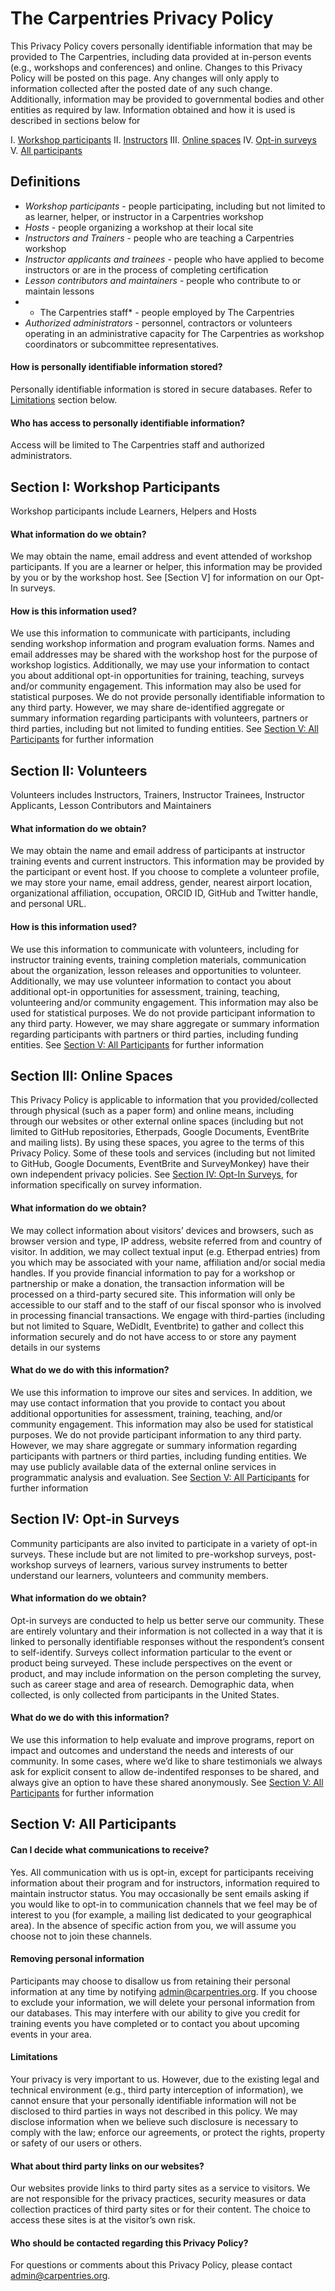 # The Carpentries Privacy Policy

This Privacy Policy covers personally identifiable information that may be provided to The Carpentries, including data provided at in-person events (e.g., workshops and conferences) and online. Changes to this Privacy Policy will be posted on this page. Any changes will only apply to information collected after the posted date of any such change. Additionally, information may be provided to governmental bodies and other entities as required by law.
Information obtained and how it is used is described in sections below for

I. [Workshop participants](#workshop-participants)
II. [Instructors](#instructors)
III. [Online spaces](#online-spaces)
IV. [Opt-in surveys](#opt-in-surveys)
V. [All participants](#all-participants)


## Definitions

- *Workshop participants* - people participating, including but not limited to as learner, helper, or instructor in a Carpentries workshop
- *Hosts* - people organizing a workshop at their local site
- *Instructors and Trainers* - people who are teaching a Carpentries workshop
- *Instructor applicants and trainees* - people who have applied to become instructors or are in the process of completing certification
- *Lesson contributors and maintainers* - people who contribute to or maintain lessons
- * The Carpentries staff* - people employed by The Carpentries
- *Authorized administrators* - personnel, contractors or volunteers operating in an administrative capacity for The Carpentries as workshop coordinators or subcommittee representatives.

#### How is personally identifiable information stored?

Personally identifiable information is stored in secure databases. Refer to [Limitations](#limitations) section below.


#### Who has access to personally identifiable information?

Access will be limited to The Carpentries staff and authorized administrators.

## Section I: Workshop Participants
Workshop participants include Learners, Helpers and Hosts

#### What information do we obtain?
We may obtain the name, email address and event attended of workshop participants. If you are a learner or helper, this information may be provided by you or by the workshop host. See [Section V] for information on our Opt-In surveys.

#### How is this information used?
We use this information to communicate with participants, including sending workshop information and program evaluation forms. Names and email addresses may be shared with the workshop host for the purpose of workshop logistics. Additionally, we may use  your information to contact you about additional opt-in opportunities for training, teaching, surveys and/or community engagement. This information may also be used for statistical purposes. We do not provide personally identifiable information to any third party. However, we may share de-identified aggregate or summary information regarding participants with volunteers, partners or third parties, including but not limited to funding entities.
See [Section V: All Participants](#section-v-all-participants) for further information

## Section II: Volunteers

Volunteers includes Instructors, Trainers, Instructor Trainees, Instructor Applicants, Lesson Contributors and Maintainers

#### What information do we obtain?
We may obtain the name and email address of participants at instructor training events and current instructors. This information may be provided by the participant or event host. If you choose to complete a volunteer profile, we may store your name, email address, gender, nearest airport location, organizational affiliation, occupation, ORCID ID, GitHub and Twitter handle, and personal URL.

#### How is this information used?
We use this information to communicate with volunteers, including for instructor training events, training completion materials, communication about the organization, lesson releases and opportunities to volunteer. Additionally, we may use volunteer information to contact you about additional opt-in opportunities for assessment, training, teaching, volunteering and/or community engagement. This information may also be used for statistical purposes. We do not provide participant information to any third party. However, we may share aggregate or summary information regarding participants with partners or third parties, including funding entities.
See [Section V: All Participants]() for further information

## Section III: Online Spaces
This Privacy Policy is applicable to information that you provided/collected through physical (such as a paper form) and online means, including through our websites or other external online spaces (including but not limited to GitHub repositories, Etherpads, Google Documents, EventBrite and mailing lists). By using these spaces, you agree to the terms of this Privacy Policy. Some of these tools and services (including but not limited to GitHub, Google Documents, EventBrite and SurveyMonkey) have their own independent privacy policies. See [Section IV: Opt-In Surveys](), for information specifically on survey information.

#### What information do we obtain?
We may collect information about visitors’ devices and browsers, such as browser version and type, IP address, website referred from and country of visitor.
In addition, we may collect textual input (e.g. Etherpad entries) from you which may be associated with your name, affiliation and/or social media handles.
If you provide financial information to pay for a workshop or partnership or make a donation, the transaction information will be processed on a third-party secured site. This information will only be accessible to our staff and to the staff of our fiscal sponsor who is involved in processing financial transactions. We  engage with third-parties (including but not limited to Square, WeDidIt, Eventbrite) to gather and collect this information securely and do not have access to or store any payment details in our systems

#### What  do we do with this information?
We use this information to improve our sites and services. In addition, we may use contact information that you provide to contact you about additional opportunities for assessment, training, teaching, and/or community engagement. This information may also be used for statistical purposes. We do not provide participant information to any third party. However, we may share aggregate or summary information regarding participants with partners or third parties, including funding entities.
We may use publicly available data of the external online services in programmatic analysis and evaluation.
See [Section V: All Participants]() for further information

## Section IV: Opt-in Surveys
Community participants are also invited to participate in a variety of opt-in surveys. These include but are not limited to pre-workshop surveys, post-workshop surveys of learners, various survey instruments to better understand our learners, volunteers and community members.

#### What information do we obtain?
Opt-in surveys are conducted to help us better serve our community. These are entirely voluntary and their information is not collected in a way that it is linked to personally identifiable responses without the respondent’s consent to self-identify.
Surveys collect information particular to the event or product being surveyed. These include perspectives on the event or product, and may include information on the person completing the survey, such as career stage and area of research. Demographic data, when collected, is only collected from participants in the United States.

#### What  do we do with this information?
We use this information to help evaluate and improve programs, report on impact and outcomes and understand the needs and interests of our community. In some cases, where we’d like to share testimonials we always ask for explicit consent to allow de-indentifed responses to be shared, and always give an option to have these shared anonymously.
See [Section V: All Participants]() for further information

## Section V: All Participants

#### Can I decide what communications to receive?
Yes. All communication with us is opt-in, except for participants receiving information about their program and for instructors, information required to maintain instructor status. You may occasionally be sent emails asking if you would like to opt-in to communication channels that we feel may be of interest to you (for example, a mailing list dedicated to your geographical area). In the absence of specific action from you, we will assume you choose not to join these channels.

#### Removing personal information
Participants may choose to disallow us from retaining their personal information at any time by notifying [admin@carpentries.org](mailto:admin@carpentries.org). If you choose to exclude your information, we will delete your personal information from our databases. This may interfere with our ability to give you credit for training events you have completed or to contact you about upcoming events in your area.

#### Limitations
Your privacy is very important to us. However, due to the existing legal and technical environment (e.g., third party interception of information), we cannot ensure that your personally identifiable information will not be disclosed to third parties in ways not described in this policy.
We may disclose information when we believe such disclosure is necessary to comply with the law; enforce our agreements, or protect the rights, property or safety of our users or others.

#### What about third party links on our websites?
Our websites provide links to third party sites as a service to visitors. We are not responsible for the privacy practices, security measures or data collection practices of third party sites or for their content. The choice to access these sites is at the visitor’s own risk.

#### Who should be contacted regarding this Privacy Policy?
For questions or comments about this Privacy Policy, please contact [admin@carpentries.org](mailto:admin@carpentries.org).

